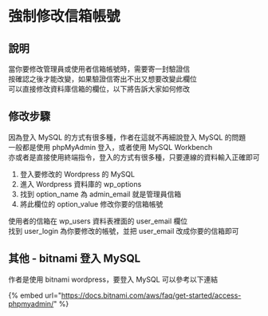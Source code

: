 # 強制修改信箱帳號

## 說明

當你要修改管理員或使用者信箱帳號時，需要寄一封驗證信  
按確認之後才能改變，如果驗證信寄出不出又想要改變此欄位  
可以直接修改資料庫信箱的欄位，以下將告訴大家如何修改

## 修改步驟

因為登入 MySQL 的方式有很多種，作者在這就不再細說登入 MySQL 的問題  
一般都是使用 phpMyAdmin 登入，或者使用 MySQL Workbench  
亦或者是直接使用終端指令，登入的方式有很多種，只要連線的資料輸入正確即可

1. 登入要修改的 Wordpress 的 MySQL
2. 進入 Wordpress 資料庫的 wp\_options
3. 找到 option\_name 為 admin\_email 就是管理員信箱
4. 將此欄位的 option\_value 修改你要的信箱帳號

使用者的信箱在 wp\_users 資料表裡面的 user\_email 欄位  
找到 user\_login 為你要修改的帳號，並把 user\_email 改成你要的信箱即可

## 其他 - bitnami 登入 MySQL

作者是使用 bitnami wordpress，要登入 MySQL 可以參考以下連結

{% embed url="https://docs.bitnami.com/aws/faq/get-started/access-phpmyadmin/" %}



